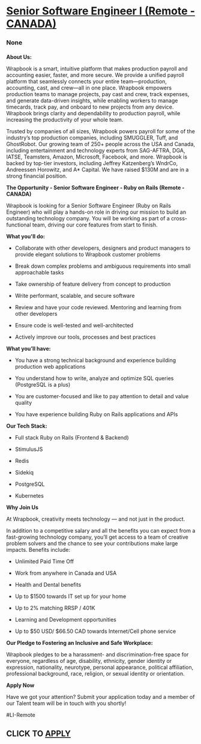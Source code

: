 # [Senior Software Engineer I (Remote - CANADA)](https://www.remotewlb.com/apply/senior-software-engineer-i-remote-canada)  
### None  
####  

**About Us:**

Wrapbook is a smart, intuitive platform that makes production payroll and accounting easier, faster, and more secure. We provide a unified payroll platform that seamlessly connects your entire team—production, accounting, cast, and crew—all in one place. Wrapbook empowers production teams to manage projects, pay cast and crew, track expenses, and generate data-driven insights, while enabling workers to manage timecards, track pay, and onboard to new projects from any device. Wrapbook brings clarity and dependability to production payroll, while increasing the productivity of your whole team.

Trusted by companies of all sizes, Wrapbook powers payroll for some of the industry’s top production companies, including SMUGGLER, Tuff, and GhostRobot. Our growing team of 250+ people across the USA and Canada, including entertainment and technology experts from SAG-AFTRA, DGA, IATSE, Teamsters, Amazon, Microsoft, Facebook, and more. Wrapbook is backed by top-tier investors, including Jeffrey Katzenberg’s WndrCo, Andreessen Horowitz, and A* Capital. We have raised $130M and are in a strong financial position.

 **The Opportunity - Senior Software Engineer - Ruby on Rails (Remote - CANADA)**

Wrapbook is looking for a Senior Software Engineer (Ruby on Rails Engineer) who will play a hands-on role in driving our mission to build an outstanding technology company. You will be working as part of a cross-functional team, driving our core features from start to finish.

 **What you'll do:**

  * Collaborate with other developers, designers and product managers to provide elegant solutions to Wrapbook customer problems

  * Break down complex problems and ambiguous requirements into small approachable tasks

  * Take ownership of feature delivery from concept to production

  * Write performant, scalable, and secure software

  * Review and have your code reviewed. Mentoring and learning from other developers

  * Ensure code is well-tested and well-architected

  * Actively improve our tools, processes and best practices

 **What you’ll have:**

  * You have a strong technical background and experience building production web applications

  * You understand how to write, analyze and optimize SQL queries (PostgreSQL is a plus)

  * You are customer-focused and like to pay attention to detail and value quality

  * You have experience building Ruby on Rails applications and APIs

 **Our Tech Stack:**

  * Full stack Ruby on Rails (Frontend & Backend)

  * StimulusJS

  * Redis

  * Sidekiq

  * PostgreSQL

  * Kubernetes

 **Why Join Us**

At Wrapbook, creativity meets technology — and not just in the product.

In addition to a competitive salary and all the benefits you can expect from a fast-growing technology company, you’ll get access to a team of creative problem solvers and the chance to see your contributions make large impacts. Benefits include:

  * Unlimited Paid Time Off

  * Work from anywhere in Canada and USA

  * Health and Dental benefits

  * Up to $1500 towards IT set up for your home

  * Up to 2% matching RRSP / 401K

  * Learning and Development opportunities

  * Up to $50 USD/ $66.50 CAD towards Internet/Cell phone service

 **Our Pledge to Fostering an Inclusive and Safe Workplace:**

Wrapbook pledges to be a harassment- and discrimination-free space for everyone, regardless of age, disability, ethnicity, gender identity or expression, nationality, neurotype, personal appearance, political affiliation, professional background, race, religion, or sexual identity or orientation.

 **Apply Now**

Have we got your attention? Submit your application today and a member of our Talent team will be in touch with you shortly!

#LI-Remote

  
## CLICK TO [APPLY](https://www.remotewlb.com/apply/senior-software-engineer-i-remote-canada)

